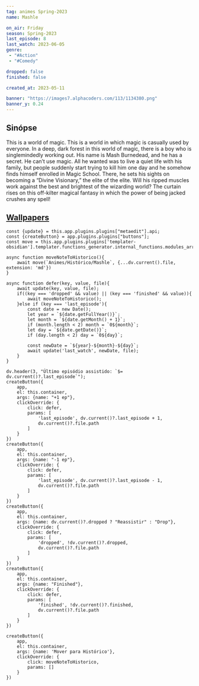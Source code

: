 ```yaml
---
tag: animes Spring-2023
name: Mashle

on_air: Friday
season: Spring-2023
last_episode: 8
last_watch: 2023-06-05
genre: 
 - "#Action"
 - "#Comedy"

dropped: false
finished: false

created_at: 2023-05-11

banner: "https://images7.alphacoders.com/113/1134380.png"
banner_y: 0.24
---
```

## Sinópse
This is a world of magic. This is a world in which magic is casually used by everyone. In a deep, dark forest in this world of magic, there is a boy who is singlemindedly working out. His name is Mash Burnedead, and he has a secret. He can’t use magic. All he wanted was to live a quiet life with his family, but people suddenly start trying to kill him one day and he somehow finds himself enrolled in Magic School. There, he sets his sights on becoming a “Divine Visionary,” the elite of the elite. Will his ripped muscles work against the best and brightest of the wizarding world? The curtain rises on this off-kilter magical fantasy in which the power of being jacked crushes any spell!

## [Wallpapers](https://wall.alphacoders.com/search.php?search=Mashle&lang=Portuguese)

```dataviewjs
const {update} = this.app.plugins.plugins["metaedit"].api;
const {createButton} = app.plugins.plugins["buttons"];
const move = this.app.plugins.plugins['templater-obsidian'].templater.functions_generator.internal_functions.modules_array[1].static_functions.get('move');

async function moveNoteToHistorico(){
	await move(`Animes/Histórico/Mashle`, {...dv.current().file, extension: 'md'})
}

async function defer(key, value, file){
	await update(key, value, file);
	if((key === 'dropped' && value) || (key === 'finished' && value)){
		await moveNoteToHistorico();
	}else if (key === 'last_episode'){
		const date = new Date();
		let year = `${date.getFullYear()}`;
		let month = `${date.getMonth() + 1}`;
		if (month.length < 2) month = `0${month}`;
		let day = `${date.getDate()}`;
		if (day.length < 2) day = `0${day}`;

		const newDate = `${year}-${month}-${day}`;
		await update('last_watch', newDate, file);
	}
}

dv.header(3, "Último episódio assistido: `$= dv.current()?.last_episode`");
createButton({
	app,
	el: this.container,
	args: {name: "+1 ep"},
	clickOverride: {
		click: defer,
		params: [
			'last_episode', dv.current()?.last_episode + 1,
			dv.current()?.file.path
		]
	}
})
createButton({
	app,
	el: this.container,
	args: {name: "-1 ep"},
	clickOverride: {
		click: defer,
		params: [
			'last_episode', dv.current()?.last_episode - 1,
			dv.current()?.file.path
		]
	}
})
createButton({
	app,
	el: this.container,
	args: {name: dv.current()?.dropped ? "Reassistir" : "Drop"},
	clickOverride: {
		click: defer,
		params: [
			'dropped', !dv.current()?.dropped,
			dv.current()?.file.path
		]
	}
})
createButton({
	app,
	el: this.container,
	args: {name: "Finished"},
	clickOverride: {
		click: defer,
		params: [
			'finished', !dv.current()?.finished,
			dv.current()?.file.path
		]
	}
})

createButton({
	app,
	el: this.container,
	args: {name: 'Mover para Histórico'},
	clickOverride: {
		click: moveNoteToHistorico,
		params: []
	}
})
```
